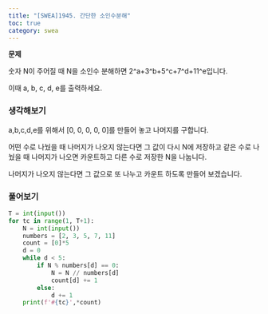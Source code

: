 ```yaml
---
title: "[SWEA]1945. 간단한 소인수분해"
toc: true
category: swea
---
```


**문제**

숫자 N이 주어질 때 N을 소인수 분해하면 2^a+3^b+5^c+7^d+11^e입니다.

이때 a, b, c, d, e를 출력하세요.

### 생각해보기

a,b,c,d,e를 위해서 [0, 0, 0, 0, 0]를 만들어 놓고 나머지를 구합니다. 

어떤 수로 나눴을 때 나머지가 나오지 않는다면 그 값이 다시 N에 저장하고 같은 수로 나눴을 때 나머지가 나오면 카운트하고 다른 수로 저장한 N을 나눕니다. 

나머지가 나오지 않는다면 그 값으로 또 나누고 카운트 하도록 만들어 보겠습니다.

### 풀어보기

```python
T = int(input())
for tc in range(1, T+1):
    N = int(input())
    numbers = [2, 3, 5, 7, 11]
    count = [0]*5
    d = 0
    while d < 5:
        if N % numbers[d] == 0:
            N = N // numbers[d]
            count[d] += 1
        else:
            d += 1
    print(f'#{tc}',*count)
```

